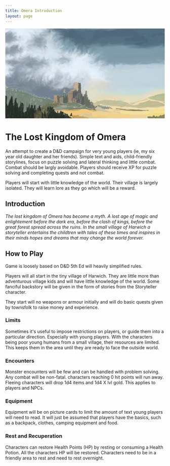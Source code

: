 ```yaml
---
title: Omera Introduction
layout: page
---
```


![Desert ruins](images/Desert%20ruins.jpg)

# The Lost Kingdom of Omera

An attempt to create a D&D campaign for very young players (ie, my six year old daughter and her friends). Simple text and aids, child-friendly storylines, focus on puzzle solving and lateral thinking and little combat. Combat should be largly avoidable. Players should receive XP for puzzle solving and completing quests and not combat.

Players will start with little knowledge of the world. Their village is largely isolated. They will learn lore as they go which will be a reward.

## Introduction

_The lost kingdom of Omera has become a myth. A lost age of magic and enlightement before the dark era, before the clash of kings, before the great forest spread across the ruins.
In the small village of Harwich a storyteller entertains the childtren with tales of these times and inspires in their minds hopes and dreams that may change the world forever._

## How to Play

Game is loosely based on D&D 5th Ed will heavily simplified rules.

Players will all start in the tiny village of Harwich. They are little more than adventurous village kids and will have little knowledge of the world. Some fanciful backstory will be given in the form of stories from the Storyteller character.

They start will no weapons or armour initially and will do basic quests given by townsfolk to raise money and experience.

### Limits

Sometimes it's useful to impose restrictions on players, or guide them into a particular direction. Especially with young players. With the characters being poor young humans from a small village, their resources are limited. This keeps them in the area until they are ready to face the outside world.

### Encounters

Monster encounters will be few and can be handled with problem solving. Any combat will be non-fatal. characters reaching 0 hit points will run away. Fleeing characters will drop 1d4 items and 1d4 X lvl gold. This applies to players and NPCs.

### Equipment

Equipment will be on picture cards to limit the amount of text young players will need to read. It will just be assumed that players have the basics, such as a backpack, clothes, camping equipment and food. 

### Rest and Recuperation 

Characters can restore Health Points (HP) by resting or consuming a Health Potion. All the characters HP will be restored. Characters need to be in a friendly area to rest and need to rest overnight.


